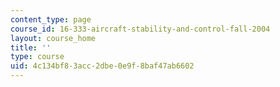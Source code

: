 ```yaml
---
content_type: page
course_id: 16-333-aircraft-stability-and-control-fall-2004
layout: course_home
title: ''
type: course
uid: 4c134bf8-3acc-2dbe-0e9f-8baf47ab6602
---
```

